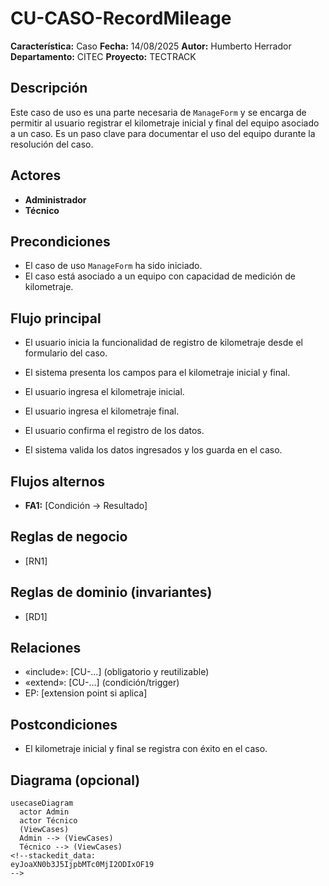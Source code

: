 
# CU-CASO-RecordMileage

**Característica:** Caso 
**Fecha:** 14/08/2025
**Autor:** Humberto Herrador
**Departamento:** CITEC
**Proyecto:** TECTRACK


## Descripción
Este caso de uso es una parte necesaria de `ManageForm` y se encarga de permitir al usuario registrar el kilometraje inicial y final del equipo asociado a un caso. Es un paso clave para documentar el uso del equipo durante la resolución del caso.

## Actores
-   **Administrador**
-   **Técnico**

## Precondiciones
-   El caso de uso `ManageForm` ha sido iniciado.
-   El caso está asociado a un equipo con capacidad de medición de kilometraje.

## Flujo principal
-   El usuario inicia la funcionalidad de registro de kilometraje desde el formulario del caso.
-   El sistema presenta los campos para el kilometraje inicial y final.
    
-   El usuario ingresa el kilometraje inicial.
    
-   El usuario ingresa el kilometraje final.
    
-   El usuario confirma el registro de los datos.
    
-   El sistema valida los datos ingresados y los guarda en el caso.

## Flujos alternos
- **FA1:** [Condición → Resultado]

## Reglas de negocio
- [RN1]
## Reglas de dominio (invariantes)
- [RD1]

## Relaciones
- «include»: [CU-…] (obligatorio y reutilizable)
- «extend»: [CU-…] (condición/trigger)
- EP: [extension point si aplica]

## Postcondiciones
- El kilometraje inicial y final se registra con éxito en el caso.

## Diagrama (opcional)
```mermaid
usecaseDiagram
  actor Admin
  actor Técnico
  (ViewCases)
  Admin --> (ViewCases)
  Técnico --> (ViewCases)
<!--stackedit_data:
eyJoaXN0b3J5IjpbMTc0MjI2ODIxOF19
-->